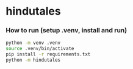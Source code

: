 # hindutales

### How to run (setup .venv, install and run)

```bash
python -m venv .venv
source .venv/bin/activate
pip install -r requirements.txt
python -m hindutales
```
